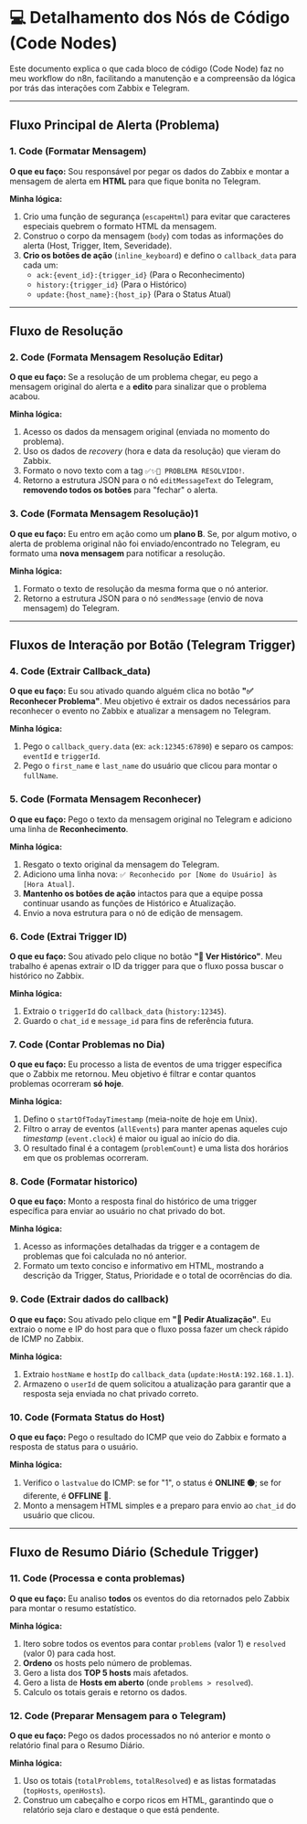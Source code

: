 # 💻 Detalhamento dos Nós de Código (Code Nodes)

Este documento explica o que cada bloco de código (Code Node) faz no meu workflow do n8n, facilitando a manutenção e a compreensão da lógica por trás das interações com Zabbix e Telegram.

---

## Fluxo Principal de Alerta (Problema)

### 1. Code (Formatar Mensagem)

**O que eu faço:** Sou responsável por pegar os dados do Zabbix e montar a mensagem de alerta em **HTML** para que fique bonita no Telegram.

**Minha lógica:**
1. Crio uma função de segurança (`escapeHtml`) para evitar que caracteres especiais quebrem o formato HTML da mensagem.
2. Construo o corpo da mensagem (`body`) com todas as informações do alerta (Host, Trigger, Item, Severidade).
3. **Crio os botões de ação** (`inline_keyboard`) e defino o `callback_data` para cada um:
    * `ack:{event_id}:{trigger_id}` (Para o Reconhecimento)
    * `history:{trigger_id}` (Para o Histórico)
    * `update:{host_name}:{host_ip}` (Para o Status Atual)

---

## Fluxo de Resolução

### 2. Code (Formata Mensagem Resolução Editar)

**O que eu faço:** Se a resolução de um problema chegar, eu pego a mensagem original do alerta e a **edito** para sinalizar que o problema acabou.

**Minha lógica:**
1. Acesso os dados da mensagem original (enviada no momento do problema).
2. Uso os dados de *recovery* (hora e data da resolução) que vieram do Zabbix.
3. Formato o novo texto com a tag `✅✨🎉 PROBLEMA RESOLVIDO!`.
4. Retorno a estrutura JSON para o nó `editMessageText` do Telegram, **removendo todos os botões** para "fechar" o alerta.

### 3. Code (Formata Mensagem Resolução)1

**O que eu faço:** Eu entro em ação como um **plano B**. Se, por algum motivo, o alerta de problema original não foi enviado/encontrado no Telegram, eu formato uma **nova mensagem** para notificar a resolução.

**Minha lógica:**
1. Formato o texto de resolução da mesma forma que o nó anterior.
2. Retorno a estrutura JSON para o nó `sendMessage` (envio de nova mensagem) do Telegram.

---

## Fluxos de Interação por Botão (Telegram Trigger)

### 4. Code (Extrair Callback_data)

**O que eu faço:** Eu sou ativado quando alguém clica no botão **"✅ Reconhecer Problema"**. Meu objetivo é extrair os dados necessários para reconhecer o evento no Zabbix e atualizar a mensagem no Telegram.

**Minha lógica:**
1. Pego o `callback_query.data` (ex: `ack:12345:67890`) e separo os campos: `eventId` e `triggerId`.
2. Pego o `first_name` e `last_name` do usuário que clicou para montar o `fullName`.

### 5. Code (Formata Mensagem Reconhecer)

**O que eu faço:** Pego o texto da mensagem original no Telegram e adiciono uma linha de **Reconhecimento**.

**Minha lógica:**
1. Resgato o texto original da mensagem do Telegram.
2. Adiciono uma linha nova: `✅ Reconhecido por [Nome do Usuário] às [Hora Atual]`.
3. **Mantenho os botões de ação** intactos para que a equipe possa continuar usando as funções de Histórico e Atualização.
4. Envio a nova estrutura para o nó de edição de mensagem.

### 6. Code (Extrai Trigger ID)

**O que eu faço:** Sou ativado pelo clique no botão **"📝 Ver Histórico"**. Meu trabalho é apenas extrair o ID da trigger para que o fluxo possa buscar o histórico no Zabbix.

**Minha lógica:**
1. Extraio o `triggerId` do `callback_data` (`history:12345`).
2. Guardo o `chat_id` e `message_id` para fins de referência futura.

### 7. Code (Contar Problemas no Dia)

**O que eu faço:** Eu processo a lista de eventos de uma trigger específica que o Zabbix me retornou. Meu objetivo é filtrar e contar quantos problemas ocorreram **só hoje**.

**Minha lógica:**
1. Defino o `startOfTodayTimestamp` (meia-noite de hoje em Unix).
2. Filtro o array de eventos (`allEvents`) para manter apenas aqueles cujo *timestamp* (`event.clock`) é maior ou igual ao início do dia.
3. O resultado final é a contagem (`problemCount`) e uma lista dos horários em que os problemas ocorreram.

### 8. Code (Formatar historico)

**O que eu faço:** Monto a resposta final do histórico de uma trigger específica para enviar ao usuário no chat privado do bot.

**Minha lógica:**
1. Acesso as informações detalhadas da trigger e a contagem de problemas que foi calculada no nó anterior.
2. Formato um texto conciso e informativo em HTML, mostrando a descrição da Trigger, Status, Prioridade e o total de ocorrências do dia.

### 9. Code (Extrair dados do callback)

**O que eu faço:** Sou ativado pelo clique em **"🔄 Pedir Atualização"**. Eu extraio o nome e IP do host para que o fluxo possa fazer um check rápido de ICMP no Zabbix.

**Minha lógica:**
1. Extraio `hostName` e `hostIp` do `callback_data` (`update:HostA:192.168.1.1`).
2. Armazeno o `userId` de quem solicitou a atualização para garantir que a resposta seja enviada no chat privado correto.

### 10. Code (Formata Status do Host)

**O que eu faço:** Pego o resultado do ICMP que veio do Zabbix e formato a resposta de status para o usuário.

**Minha lógica:**
1. Verifico o `lastvalue` do ICMP: se for "1", o status é **ONLINE 🟢**; se for diferente, é **OFFLINE 🔴**.
2. Monto a mensagem HTML simples e a preparo para envio ao `chat_id` do usuário que clicou.

---

## Fluxo de Resumo Diário (Schedule Trigger)

### 11. Code (Processa e conta problemas)

**O que eu faço:** Eu analiso **todos** os eventos do dia retornados pelo Zabbix para montar o resumo estatístico.

**Minha lógica:**
1. Itero sobre todos os eventos para contar `problems` (valor 1) e `resolved` (valor 0) para cada host.
2. **Ordeno** os hosts pelo número de problemas.
3. Gero a lista dos **TOP 5 hosts** mais afetados.
4. Gero a lista de **Hosts em aberto** (onde `problems > resolved`).
5. Calculo os totais gerais e retorno os dados.

### 12. Code (Preparar Mensagem para o Telegram)

**O que eu faço:** Pego os dados processados no nó anterior e monto o relatório final para o Resumo Diário.

**Minha lógica:**
1. Uso os totais (`totalProblems`, `totalResolved`) e as listas formatadas (`topHosts`, `openHosts`).
2. Construo um cabeçalho e corpo ricos em HTML, garantindo que o relatório seja claro e destaque o que está pendente.
